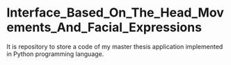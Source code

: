 # Interface_Based_On_The_Head_Movements_And_Facial_Expressions
It is repository to store a code of my master thesis application implemented in Python programming language.
